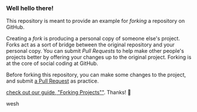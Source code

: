 ### Well hello there!

This repository is meant to provide an example for *forking* a repository on GitHub.

Creating a *fork* is producing a personal copy of someone else's project. Forks act as a sort of bridge between the original repository and your personal copy. You can submit *Pull Requests* to help make other people's projects better by offering your changes up to the original project. Forking is at the core of social coding at GitHub.

Before forking this repository, you can make some changes to the project, and submit [a Pull Request](https://github.com/octocat/Spoon-Knife/pulls) as practice.

[check out our guide, "Forking Projects""](http://guides.github.com/overviews/forking/). Thanks! :sparkling_heart:

wesh
